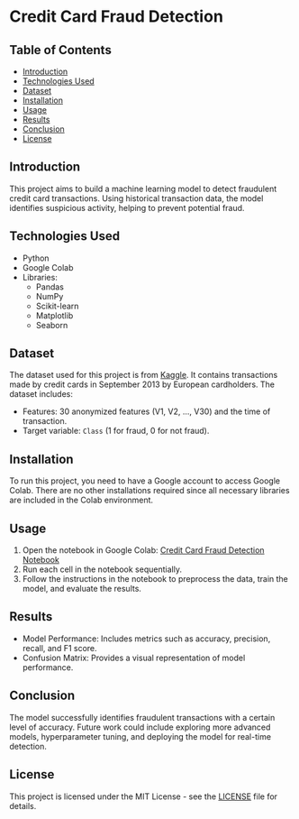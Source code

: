 # Credit Card Fraud Detection

## Table of Contents
- [Introduction](#introduction)
- [Technologies Used](#technologies-used)
- [Dataset](#dataset)
- [Installation](#installation)
- [Usage](#usage)
- [Results](#results)
- [Conclusion](#conclusion)
- [License](#license)

## Introduction
This project aims to build a machine learning model to detect fraudulent credit card transactions. Using historical transaction data, the model identifies suspicious activity, helping to prevent potential fraud.

## Technologies Used
- Python
- Google Colab
- Libraries: 
  - Pandas
  - NumPy
  - Scikit-learn
  - Matplotlib
  - Seaborn

## Dataset
The dataset used for this project is from [Kaggle](https://www.kaggle.com/datasets/dalpozz/creditcard-fraud). It contains transactions made by credit cards in September 2013 by European cardholders. The dataset includes:
- Features: 30 anonymized features (V1, V2, ..., V30) and the time of transaction.
- Target variable: `Class` (1 for fraud, 0 for not fraud).

## Installation
To run this project, you need to have a Google account to access Google Colab. There are no other installations required since all necessary libraries are included in the Colab environment.

## Usage
1. Open the notebook in Google Colab: [Credit Card Fraud Detection Notebook](https://colab.research.google.com/drive/1A1Ed5rAGZ6cwWKqjLVjbu2361UuwE6sE)
2. Run each cell in the notebook sequentially.
3. Follow the instructions in the notebook to preprocess the data, train the model, and evaluate the results.

## Results
- Model Performance: Includes metrics such as accuracy, precision, recall, and F1 score.
- Confusion Matrix: Provides a visual representation of model performance.

## Conclusion
The model successfully identifies fraudulent transactions with a certain level of accuracy. Future work could include exploring more advanced models, hyperparameter tuning, and deploying the model for real-time detection.

## License
This project is licensed under the MIT License - see the [LICENSE](LICENSE) file for details.


